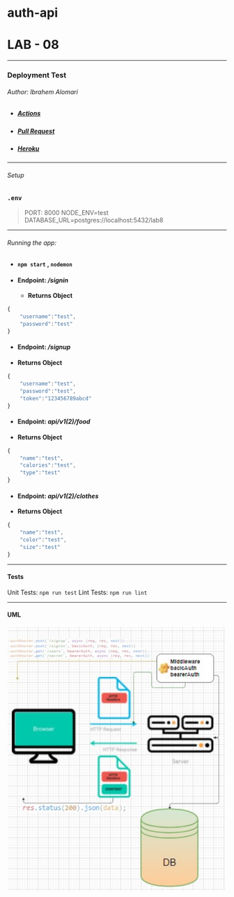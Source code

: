# auth-api



# LAB - 08
---
### Deployment Test

###### Author: Ibrahem Alomari

* ##### [Actions](https://github.com/ibrahemomari/bearer-auth/actions)
* ##### [Pull Request](https://github.com/ibrahemomari/bearer-auth/pull/1)
* ##### [Heroku](https://ibrahem-basic-api-server.herokuapp.com/)

---
###### Setup


### `.env`
 > PORT: 8000
NODE_ENV=test
DATABASE_URL=postgres://localhost:5432/lab8

---

###### Running the app:

* ####  `npm start` , `nodemon`

* #### Endpoint: */signin*
    * **Returns Object**

```javascript
{
    "username":"test",
    "password":"test"
}
```

* #### Endpoint: */signup*
* **Returns Object**

```javascript
{
    "username":"test",
    "password":"test",
    "token":"123456789abcd"
}
```

* #### Endpoint: *api/v1(2)/food*
* **Returns Object**

```javascript
{
    "name":"test",
    "calories":"test",
    "type":"test"
}
```

* #### Endpoint: *api/v1(2)/clothes*
* **Returns Object**

```javascript
{
    "name":"test",
    "color":"test",
    "size":"test"
}
```

---

#### Tests
Unit Tests: `npm run test`
Lint Tests: `npm run lint`

---

#### UML

<img src="https://raw.githubusercontent.com/ibrahemomari/bearer-auth/main/bearer.jpg" alt="drawing" style="width:500px;"/>

